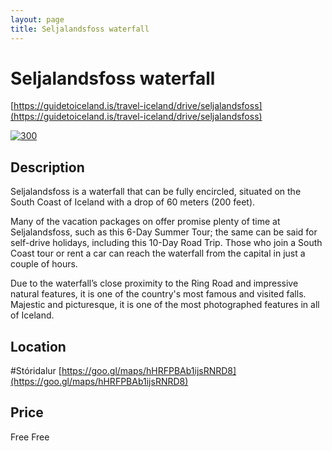 ```yaml
--- 
layout: page
title: Seljalandsfoss waterfall 
---
```

# Seljalandsfoss waterfall

[https://guidetoiceland.is/travel-iceland/drive/seljalandsfoss](https://guidetoiceland.is/travel-iceland/drive/seljalandsfoss)

[![300](https://guidetoiceland.imgix.net/384686/x/0/seljalandsfoss-2?ixlib=php-3.3.0&w=883)](![300](https://guidetoiceland.imgix.net/384686/x/0/seljalandsfoss-2?ixlib=php-3.3.0&w=883))

## Description

Seljalandsfoss is a waterfall that can be fully encircled, situated on the South Coast of Iceland with a drop of 60 meters (200 feet).

Many of the vacation packages on offer promise plenty of time at Seljalandsfoss, such as this 6-Day Summer Tour; the same can be said for self-drive holidays, including this 10-Day Road Trip. Those who join a South Coast tour or rent a car can reach the waterfall from the capital in just a couple of hours.

Due to the waterfall’s close proximity to the Ring Road and impressive natural features, it is one of the country's most famous and visited falls. Majestic and picturesque, it is one of the most photographed features in all of Iceland.

## Location

\#Stóridalur 
[https://goo.gl/maps/hHRFPBAb1ijsRNRD8](https://goo.gl/maps/hHRFPBAb1ijsRNRD8)

## Price

Free
Free
